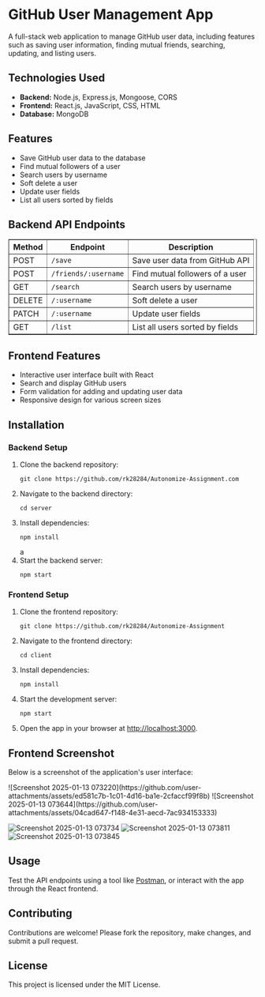 

  <h1>GitHub User Management App</h1>
  <p>
    A full-stack web application to manage GitHub user data, including features such as saving user information, finding mutual friends, searching, updating, and listing users.
  </p>

  <h2>Technologies Used</h2>
  <ul>
    <li><strong>Backend:</strong> Node.js, Express.js, Mongoose, CORS</li>
    <li><strong>Frontend:</strong> React.js, JavaScript, CSS, HTML</li>
    <li><strong>Database:</strong> MongoDB</li>
  </ul>

  <h2>Features</h2>
  <ul>
    <li>Save GitHub user data to the database</li>
    <li>Find mutual followers of a user</li>
    <li>Search users by username</li>
    <li>Soft delete a user</li>
    <li>Update user fields</li>
    <li>List all users sorted by fields</li>
  </ul>

  <h2>Backend API Endpoints</h2>
  <table border="1" cellpadding="10" cellspacing="0" style="border-collapse: collapse; width: 100%;">
    <thead>
      <tr>
        <th>Method</th>
        <th>Endpoint</th>
        <th>Description</th>
      </tr>
    </thead>
    <tbody>
      <tr>
        <td>POST</td>
        <td><code>/save</code></td>
        <td>Save user data from GitHub API</td>
      </tr>
      <tr>
        <td>POST</td>
        <td><code>/friends/:username</code></td>
        <td>Find mutual followers of a user</td>
      </tr>
      <tr>
        <td>GET</td>
        <td><code>/search</code></td>
        <td>Search users by username</td>
      </tr>
      <tr>
        <td>DELETE</td>
        <td><code>/:username</code></td>
        <td>Soft delete a user</td>
      </tr>
      <tr>
        <td>PATCH</td>
        <td><code>/:username</code></td>
        <td>Update user fields</td>
      </tr>
      <tr>
        <td>GET</td>
        <td><code>/list</code></td>
        <td>List all users sorted by fields</td>
      </tr>
    </tbody>
  </table>

  <h2>Frontend Features</h2>
  <ul>
    <li>Interactive user interface built with React</li>
    <li>Search and display GitHub users</li>
    <li>Form validation for adding and updating user data</li>
    <li>Responsive design for various screen sizes</li>
  </ul>

  <h2>Installation</h2>
  <h3>Backend Setup</h3>
  <ol>
    <li>Clone the backend repository:
      <pre><code>git clone https://github.com/rk28284/Autonomize-Assignment.com</code></pre>
    </li>
    <li>Navigate to the backend directory:
      <pre><code>cd server</code></pre>
    </li>
    <li>Install dependencies:
      <pre><code>npm install</code></pre>
    </li>
   a
    <li>Start the backend server:
      <pre><code>npm start</code></pre>
    </li>
  </ol>

  <h3>Frontend Setup</h3>
  <ol>
    <li>Clone the frontend repository:
      <pre><code>git clone https://github.com/rk28284/Autonomize-Assignment</code></pre>
    </li>
    <li>Navigate to the frontend directory:
      <pre><code>cd client</code></pre>
    </li>
    <li>Install dependencies:
      <pre><code>npm install</code></pre>
    </li>
    <li>Start the development server:
      <pre><code>npm start</code></pre>
    </li>
    <li>Open the app in your browser at <a href="http://localhost:3000" target="_blank">http://localhost:3000</a>.</li>
  </ol>

  <h2>Frontend Screenshot</h2>
  <p>Below is a screenshot of the application's user interface:</p>
 ![Screenshot 2025-01-13 073220](https://github.com/user-attachments/assets/ed581c7b-1c01-4d16-ba1e-2cfaccf99f8b)
![Screenshot 2025-01-13 073644](https://github.com/user-attachments/assets/04cad647-f148-4e31-aecd-7ac934153333)

![Screenshot 2025-01-13 073734](https://github.com/user-attachments/assets/fe8876c0-7202-4092-824b-141d796ec2d7)
![Screenshot 2025-01-13 073811](https://github.com/user-attachments/assets/80caf9c3-1183-4a86-b0f6-c5f3e4403568)
![Screenshot 2025-01-13 073845](https://github.com/user-attachments/assets/28724628-d8b6-45f0-b57a-ef0d8d9a6305)


  <h2>Usage</h2>
  <p>
    Test the API endpoints using a tool like <a href="https://www.postman.com/" target="_blank">Postman</a>, or interact with the app through the React frontend.
  </p>

  <h2>Contributing</h2>
  <p>
    Contributions are welcome! Please fork the repository, make changes, and submit a pull request.
  </p>

  <h2>License</h2>
  <p>
    This project is licensed under the MIT License.
  </p>


